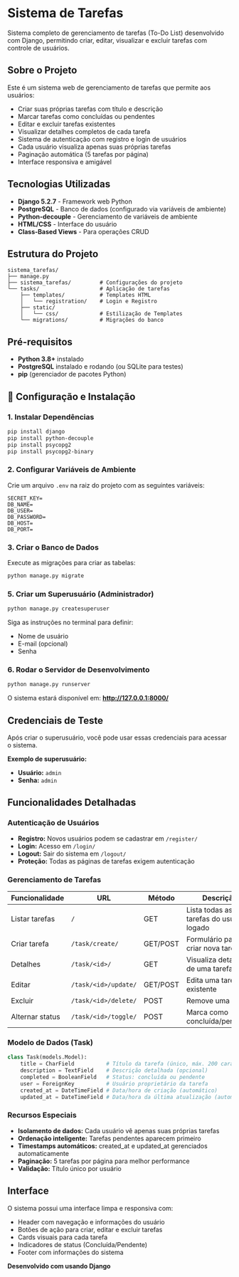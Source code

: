 # Sistema de Tarefas 

Sistema completo de gerenciamento de tarefas (To-Do List) desenvolvido com Django, permitindo criar, editar, visualizar e excluir tarefas com controle de usuários.

##  Sobre o Projeto

Este é um sistema web de gerenciamento de tarefas que permite aos usuários:
- Criar suas próprias tarefas com título e descrição
- Marcar tarefas como concluídas ou pendentes
- Editar e excluir tarefas existentes
- Visualizar detalhes completos de cada tarefa
- Sistema de autenticação com registro e login de usuários
- Cada usuário visualiza apenas suas próprias tarefas
- Paginação automática (5 tarefas por página)
- Interface responsiva e amigável

##  Tecnologias Utilizadas

- **Django 5.2.7** - Framework web Python
- **PostgreSQL** - Banco de dados (configurado via variáveis de ambiente)
- **Python-decouple** - Gerenciamento de variáveis de ambiente
- **HTML/CSS** - Interface do usuário
- **Class-Based Views** - Para operações CRUD

##  Estrutura do Projeto

```
sistema_tarefas/
├── manage.py
├── sistema_tarefas/         # Configurações do projeto
└── tasks/                   # Aplicação de tarefas
    ├── templates/           # Templates HTML
    │   └── registration/    # Login e Registro
    ├── static/
    │   └── css/             # Estilização de Templates
    └── migrations/          # Migrações do banco
```

##  Pré-requisitos

- **Python 3.8+** instalado
- **PostgreSQL** instalado e rodando (ou SQLite para testes)
- **pip** (gerenciador de pacotes Python)

## 🔧 Configuração e Instalação

### 1. Instalar Dependências

```bash
pip install django
pip install python-decouple
pip install psycopg2
pip install psycopg2-binary
```

### 2. Configurar Variáveis de Ambiente

Crie um arquivo `.env` na raiz do projeto com as seguintes variáveis:

```env
SECRET_KEY=
DB_NAME=
DB_USER=
DB_PASSWORD=
DB_HOST=
DB_PORT=
```

### 3. Criar o Banco de Dados

Execute as migrações para criar as tabelas:

```bash
python manage.py migrate
```

### 5. Criar um Superusuário (Administrador)

```bash
python manage.py createsuperuser
```

Siga as instruções no terminal para definir:
- Nome de usuário
- E-mail (opcional)
- Senha

### 6. Rodar o Servidor de Desenvolvimento

```bash
python manage.py runserver
```

O sistema estará disponível em: **http://127.0.0.1:8000/**

##  Credenciais de Teste

Após criar o superusuário, você pode usar essas credenciais para acessar o sistema.

**Exemplo de superusuário:**
- **Usuário:** `admin`
- **Senha:** `admin`

##  Funcionalidades Detalhadas

### Autenticação de Usuários
- **Registro:** Novos usuários podem se cadastrar em `/register/`
- **Login:** Acesso em `/login/`
- **Logout:** Sair do sistema em `/logout/`
- **Proteção:** Todas as páginas de tarefas exigem autenticação

### Gerenciamento de Tarefas

| Funcionalidade | URL | Método | Descrição |
|---------------|-----|--------|-----------|
| Listar tarefas | `/` | GET | Lista todas as tarefas do usuário logado |
| Criar tarefa | `/task/create/` | GET/POST | Formulário para criar nova tarefa |
| Detalhes | `/task/<id>/` | GET | Visualiza detalhes de uma tarefa |
| Editar | `/task/<id>/update/` | GET/POST | Edita uma tarefa existente |
| Excluir | `/task/<id>/delete/` | POST | Remove uma tarefa |
| Alternar status | `/task/<id>/toggle/` | POST | Marca como concluída/pendente |

### Modelo de Dados (Task)

```python
class Task(models.Model):
    title = CharField          # Título da tarefa (único, máx. 200 caracteres)
    description = TextField    # Descrição detalhada (opcional)
    completed = BooleanField   # Status: concluída ou pendente
    user = ForeignKey          # Usuário proprietário da tarefa
    created_at = DateTimeField # Data/hora de criação (automático)
    updated_at = DateTimeField # Data/hora da última atualização (automático)
```

### Recursos Especiais
- **Isolamento de dados:** Cada usuário vê apenas suas próprias tarefas
- **Ordenação inteligente:** Tarefas pendentes aparecem primeiro
- **Timestamps automáticos:** created_at e updated_at gerenciados automaticamente
- **Paginação:** 5 tarefas por página para melhor performance
- **Validação:** Título único por usuário

##  Interface

O sistema possui uma interface limpa e responsiva com:
- Header com navegação e informações do usuário
- Botões de ação para criar, editar e excluir tarefas
- Cards visuais para cada tarefa
- Indicadores de status (Concluída/Pendente)
- Footer com informações do sistema


**Desenvolvido com usando Django**
